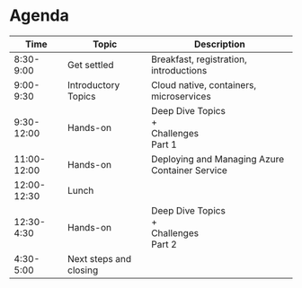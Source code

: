 # Agenda

| Time | Topic | Description |
| ---- | ----- | ----------- |
| 8:30-9:00 | Get settled | Breakfast, registration, introductions |
| 9:00-9:30 | Introductory Topics | Cloud native, containers, microservices |
| 9:30-12:00 | Hands-on | Deep Dive Topics<br>+<br>Challenges<br>Part 1 |
| 11:00-12:00 | Hands-on | Deploying and Managing Azure Container Service|
| 12:00-12:30 | Lunch |  |
| 12:30-4:30 | Hands-on | Deep Dive Topics<br>+<br>Challenges<br>Part 2 |
| 4:30-5:00 | Next steps and closing |  |
